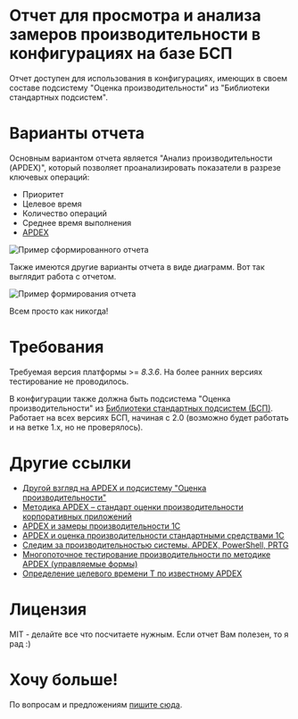 # Отчет для просмотра и анализа замеров производительности в конфигурациях на базе БСП

Отчет доступен для использования в конфигурациях, имеющих в своем составе подсистему "Оценка производительности" из "Библиотеки стандартных подсистем".

# Варианты отчета

Основным вариантом отчета является "Анализ производительности (APDEX)", который позволяет проанализировать показатели в разрезе ключевых операций:

* Приоритет
* Целевое время
* Количество операций
* Среднее время выполнения
* [APDEX](https://en.wikipedia.org/wiki/Apdex)

![Пример сформированного отчета](https://github.com/YPermitin/PerformanceMeasurementsAnalyzer-for-1C-Enterprise-8.x/blob/master/media/%D0%9F%D1%80%D0%B8%D0%BC%D0%B5%D1%80%20%D1%81%D1%84%D0%BE%D1%80%D0%BC%D0%B8%D1%80%D0%BE%D0%B2%D0%B0%D0%BD%D0%BD%D0%BE%D0%B3%D0%BE%20%D0%BE%D1%82%D1%87%D0%B5%D1%82%D0%B0.PNG)

Также имеются другие варианты отчета в виде диаграмм. Вот так выглядит работа с отчетом.

![Пример формирования отчета](https://github.com/YPermitin/PerformanceMeasurementsAnalyzer-for-1C-Enterprise-8.x/blob/master/media/Пример%20формирования%20отчета.gif)

Всем просто как никогда!

# Требования

Требуемая версия платформы >= *8.3.6*. На более ранних версиях тестирование не проводилось.

В конфигурации также должна быть подсистема "Оценка производительности" из [Библиотеки стандартных подсистем (БСП)](http://v8.1c.ru/libraries/ssl/index.htm). Работает на всех версиях БСП, начиная с 2.0 (возможно будет работать и на ветке 1.x, но не проверялось).

# Другие ссылки

- [Другой взгляд на APDEX и подсистему "Оценка производительности"](https://infostart.ru/public/1006853/)
- [Методика APDEX – стандарт оценки производительности корпоративных приложений](https://infostart.ru/redirect.php?url=aHR0cDovL3d3dy5naWxldi5ydS9hcGRleC10ZW9yaXlhLw==)
- [APDEX и замеры производительности 1С](https://infostart.ru/redirect.php?url=aHR0cHM6Ly9oYWJyLmNvbS9ydS9jb21wYW55L2tub3BrYS9ibG9nLzMzOTM5NC8=)
- [APDEX и оценка производительности стандартными средствами 1С](https://infostart.ru/public/155644/)
- [Следим за производительностью системы. APDEX, PowerShell, PRTG](https://infostart.ru/public/691540/)
- [Многопоточное тестирование производительности по методике APDEX (управляемые формы)](https://infostart.ru/public/137285/)
- [Определение целевого времени Т по известному APDEX](https://infostart.ru/public/137285/)

# Лицензия

MIT - делайте все что посчитаете нужным. Если отчет Вам полезен, то я рад :)

# Хочу больше!

По вопросам и предложениям [пишите сюда](https://github.com/YPermitin/PerformanceMeasurementsAnalyzer-for-1C-Enterprise-8.x/issues/new).
